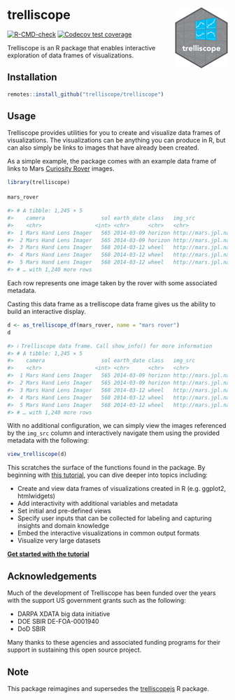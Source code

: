 # trelliscope <img src="man/figures/logo.svg" align="right" alt="" width="120" />

<!-- badges: start -->
[![R-CMD-check](https://github.com/trelliscope/trelliscope/actions/workflows/R-CMD-check.yaml/badge.svg)](https://github.com/trelliscope/trelliscope/actions/workflows/R-CMD-check.yaml)
[![Codecov test coverage](https://codecov.io/gh/trelliscope/trelliscope/branch/main/graph/badge.svg)](https://app.codecov.io/gh/trelliscope/trelliscope?branch=main)
<!-- badges: end -->

Trelliscope is an R package that enables interactive exploration of data frames of visualizations.

## Installation

``` r
remotes::install_github("trelliscope/trelliscope")
```

## Usage

Trelliscope provides utilities for you to create and visualize data frames of visualizations. The visualizations can be anything you can produce in R, but can also simply be links to images that have already been created.

As a simple example, the package comes with an example data frame of links to Mars [Curiosity Rover](https://mars.nasa.gov/msl/home/) images.

``` r
library(trelliscope)

mars_rover
```

``` r
#> # A tibble: 1,245 × 5
#>    camera                  sol earth_date class   img_src
#>    <chr>                 <int> <chr>      <chr>   <chr>
#>  1 Mars Hand Lens Imager   565 2014-03-09 horizon http://mars.jpl.nasa.gov/m…
#>  2 Mars Hand Lens Imager   565 2014-03-09 horizon http://mars.jpl.nasa.gov/m…
#>  3 Mars Hand Lens Imager   568 2014-03-12 wheel   http://mars.jpl.nasa.gov/m…
#>  4 Mars Hand Lens Imager   568 2014-03-12 wheel   http://mars.jpl.nasa.gov/m…
#>  5 Mars Hand Lens Imager   568 2014-03-12 wheel   http://mars.jpl.nasa.gov/m…
#> # … with 1,240 more rows
```

Each row represents one image taken by the rover with some associated metadata.

Casting this data frame as a trelliscope data frame gives us the ability to build an interactive display.

``` r
d <- as_trelliscope_df(mars_rover, name = "mars rover")
d
```

``` r
#> ℹ Trelliscope data frame. Call show_info() for more information
#> # A tibble: 1,245 × 5
#>    camera                  sol earth_date class   img_src
#>    <chr>                 <int> <chr>      <chr>   <chr>
#>  1 Mars Hand Lens Imager   565 2014-03-09 horizon http://mars.jpl.nasa.gov/m…
#>  2 Mars Hand Lens Imager   565 2014-03-09 horizon http://mars.jpl.nasa.gov/m…
#>  3 Mars Hand Lens Imager   568 2014-03-12 wheel   http://mars.jpl.nasa.gov/m…
#>  4 Mars Hand Lens Imager   568 2014-03-12 wheel   http://mars.jpl.nasa.gov/m…
#>  5 Mars Hand Lens Imager   568 2014-03-12 wheel   http://mars.jpl.nasa.gov/m…
#> # … with 1,240 more rows
```

With no additional configuration, we can simply view the images referenced by the `img_src` column and interactively navigate them using the provided metadata with the following:

``` r
view_trelliscope(d)
```

[](https://user-images.githubusercontent.com/1275592/229949930-59a84582-a09f-4aa5-99fd-cbfb9f0eea8f.png)

This scratches the surface of the functions found in the package. By beginning with [this tutorial](https://trelliscope.org/trelliscope/articles/trelliscope.html), you can dive deeper into topics including:

- Create and view data frames of visualizations created in R (e.g. ggplot2, htmlwidgets)
- Add interactivity with additional variables and metadata
- Set initial and pre-defined views
- Specify user inputs that can be collected for labeling and capturing insights and domain knowledge
- Embed the interactive visualizations in common output formats 
- Visualize very large datasets

[**Get started with the tutorial**](https://trelliscope.org/trelliscope/articles/trelliscope.html)

## Acknowledgements

Much of the development of Trelliscope has been funded over the years with the support US government grants such as the following:

- DARPA XDATA big data initiative
- DOE SBIR DE-FOA-0001940
- DoD SBIR

Many thanks to these agencies and associated funding programs for their support in sustaining this open source project.

## Note

This package reimagines and supersedes the [trelliscopejs](https://hafen.github.io/trelliscopejs/) R package.
